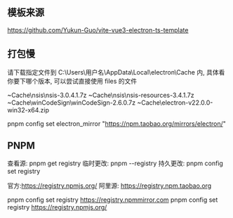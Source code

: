 ## 模板来源

https://github.com/Yukun-Guo/vite-vue3-electron-ts-template

## 打包慢

请下载指定文件到 C:\Users\用户名\AppData\Local\electron\Cache 内, 具体看你要下哪个版本, 可以尝试直接使用 files 的文件

~Cache\nsis\nsis-3.0.4.1.7z
~Cache\nsis\nsis-resources-3.4.1.7z
~Cache\winCodeSign\winCodeSign-2.6.0.7z
~Cache\electron-v22.0.0-win32-x64.zip

pnpm config set electron_mirror "https://npm.taobao.org/mirrors/electron/"

## PNPM

查看源: pnpm get registry
临时更改: pnpm --registry
持久更改: pnpm config set registry

官方:https://registry.npmjs.org/
阿里源: https://registry.npm.taobao.org

pnpm config set registry https://registry.npmmirror.com
pnpm config set registry https://registry.npmjs.org/
